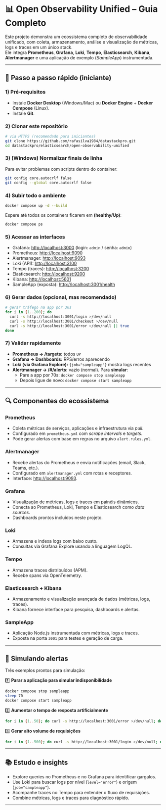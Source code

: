 # 📊 Open Observability Unified – Guia Completo

Este projeto demonstra um ecossistema completo de observabilidade unificado, com coleta, armazenamento, análise e visualização de métricas, logs e traces em um único stack.  
Ele integra **Prometheus**, **Grafana**, **Loki**, **Tempo**, **Elasticsearch**, **Kibana**, **Alertmanager** e uma aplicação de exemplo (*SampleApp*) instrumentada.

---

## 🧭 Passo a passo rápido (iniciante)

### 1) Pré‑requisitos
- Instale **Docker Desktop** (Windows/Mac) ou **Docker Engine** + **Docker Compose** (Linux).
- Instale **Git**.

### 2) Clonar este repositório
```bash
# via HTTPS (recomendado para iniciantes)
git clone https://github.com/rafasilva1984/datastackpro.git
cd datastackpro/elasticsearch/open-observability-unified
```

### 3) (Windows) Normalizar finais de linha
Para evitar problemas com scripts dentro do container:
```bash
git config core.autocrlf false
git config --global core.autocrlf false
```

### 4) Subir todo o ambiente
```bash
docker compose up -d --build
```
Espere até todos os containers ficarem em **(healthy/Up)**:
```bash
docker compose ps
```

### 5) Acessar as interfaces
- Grafana: [http://localhost:3000](http://localhost:3000)  (login: `admin` / senha: `admin`)
- Prometheus: [http://localhost:9090](http://localhost:9090)
- Alertmanager: [http://localhost:9093](http://localhost:9093)
- Loki (API): [http://localhost:3100](http://localhost:3100)
- Tempo (traces): [http://localhost:3200](http://localhost:3200)
- Elasticsearch: [http://localhost:9200](http://localhost:9200)
- Kibana: [http://localhost:5601](http://localhost:5601)
- SampleApp (exposta): [http://localhost:3001/health](http://localhost:3001/health)

### 6) Gerar dados (opcional, mas recomendado)
```bash
# gerar tráfego na app por 30s
for i in {1..200}; do
  curl -s http://localhost:3001/login >/dev/null
  curl -s http://localhost:3001/checkout >/dev/null
  curl -s http://localhost:3001/error >/dev/null || true
done
```

### 7) Validar rapidamente
- **Prometheus → /targets:** todos `UP`
- **Grafana → Dashboards:** RPS/erros aparecendo
- **Loki (via Grafana Explore):** `{job="sampleapp"}` mostra logs recentes
- **Alertmanager → /#/alerts:** vazio (normal). Para **simular**:
  - Pare a app por 70s: `docker compose stop sampleapp`
  - Depois ligue de novo: `docker compose start sampleapp`

---

## 🔍 Componentes do ecossistema

### **Prometheus**
- Coleta métricas de serviços, aplicações e infraestrutura via *pull*.
- Configurado em `prometheus.yml` com *scrape intervals* e *targets*.
- Pode gerar alertas com base em regras no arquivo `alert.rules.yml`.

### **Alertmanager**
- Recebe alertas do Prometheus e envia notificações (email, Slack, Teams, etc.).
- Configurado em `alertmanager.yml` com rotas e receptores.
- Interface: [http://localhost:9093](http://localhost:9093).

### **Grafana**
- Visualização de métricas, logs e traces em painéis dinâmicos.
- Conecta ao Prometheus, Loki, Tempo e Elasticsearch como *data sources*.
- Dashboards prontos incluídos neste projeto.

### **Loki**
- Armazena e indexa logs com baixo custo.
- Consultas via Grafana Explore usando a linguagem LogQL.

### **Tempo**
- Armazena traces distribuídos (APM).
- Recebe spans via OpenTelemetry.

### **Elasticsearch + Kibana**
- Armazenamento e visualização avançada de dados (métricas, logs, traces).
- Kibana fornece interface para pesquisa, dashboards e alertas.

### **SampleApp**
- Aplicação Node.js instrumentada com métricas, logs e traces.
- Exposta na porta `3001` para testes e geração de carga.

---

## 📢 Simulando alertas

Três exemplos prontos para simulação:

1️⃣ **Parar a aplicação para simular indisponibilidade**  
```bash
docker compose stop sampleapp
sleep 70
docker compose start sampleapp
```

2️⃣ **Aumentar o tempo de resposta artificialmente**  
```bash
for i in {1..50}; do curl -s http://localhost:3001/error >/dev/null; done
```

3️⃣ **Gerar alto volume de requisições**  
```bash
for i in {1..500}; do curl -s http://localhost:3001/login >/dev/null; done
```

---

## 📚 Estudo e insights
- Explore queries no Prometheus e no Grafana para identificar gargalos.
- Use Loki para buscar logs por nível (`level="error"`) e origem (`job="sampleapp"`).
- Acompanhe traces no Tempo para entender o fluxo de requisições.
- Combine métricas, logs e traces para diagnóstico rápido.

---

